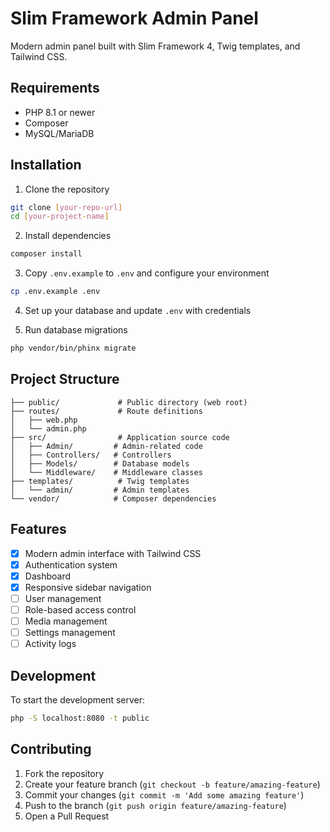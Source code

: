# Slim Framework Admin Panel

Modern admin panel built with Slim Framework 4, Twig templates, and Tailwind CSS.

## Requirements

- PHP 8.1 or newer
- Composer
- MySQL/MariaDB

## Installation

1. Clone the repository
```bash
git clone [your-repo-url]
cd [your-project-name]
```

2. Install dependencies
```bash
composer install
```

3. Copy `.env.example` to `.env` and configure your environment
```bash
cp .env.example .env
```

4. Set up your database and update `.env` with credentials

5. Run database migrations
```bash
php vendor/bin/phinx migrate
```

## Project Structure

```
├── public/             # Public directory (web root)
├── routes/             # Route definitions
│   ├── web.php
│   └── admin.php
├── src/                # Application source code
│   ├── Admin/         # Admin-related code
│   ├── Controllers/   # Controllers
│   ├── Models/        # Database models
│   └── Middleware/    # Middleware classes
├── templates/          # Twig templates
│   └── admin/         # Admin templates
└── vendor/            # Composer dependencies
```

## Features

- [x] Modern admin interface with Tailwind CSS
- [x] Authentication system
- [x] Dashboard
- [x] Responsive sidebar navigation
- [ ] User management
- [ ] Role-based access control
- [ ] Media management
- [ ] Settings management
- [ ] Activity logs

## Development

To start the development server:
```bash
php -S localhost:8080 -t public
```

## Contributing

1. Fork the repository
2. Create your feature branch (`git checkout -b feature/amazing-feature`)
3. Commit your changes (`git commit -m 'Add some amazing feature'`)
4. Push to the branch (`git push origin feature/amazing-feature`)
5. Open a Pull Request